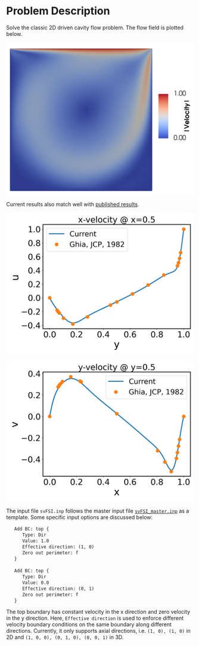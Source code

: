 
# **Problem Description**

Solve the classic 2D driven cavity flow problem. The flow field is plotted below.

<p align="center">
   <img src="./Re1000/N64_nonunif/Velocity_magnitude.png" width="600">
</p>

Current results also match well with [published results](./ref/LDC_Ghia.pdf).

<p align="center">
   <img src="./Re1000/N64_nonunif/u_y0.5.png" width="600">
</p>

<p align="center">
   <img src="./Re1000/N64_nonunif/v_x0.5.png" width="600">
</p>

The input file `svFSI.inp` follows the master input file [`svFSI_master.inp`](./svFSI_master.inp) as a template. Some specific input options are discussed below:

```
   Add BC: top {
      Type: Dir
      Value: 1.0
      Effective direction: (1, 0)
      Zero out perimeter: f
   }

   Add BC: top {
      Type: Dir
      Value: 0.0
      Effective direction: (0, 1)
      Zero out perimeter: f
   }
```

The top boundary has constant velocity in the x direction and zero velocity in the y direction. Here, `Effective direction` is used to enforce different velocity boundary conditions on the same boundary along different directions. Currently, it only supports axial directions, i.e. `(1, 0), (1, 0)` in 2D and `(1, 0, 0), (0, 1, 0), (0, 0, 1)` in 3D.

